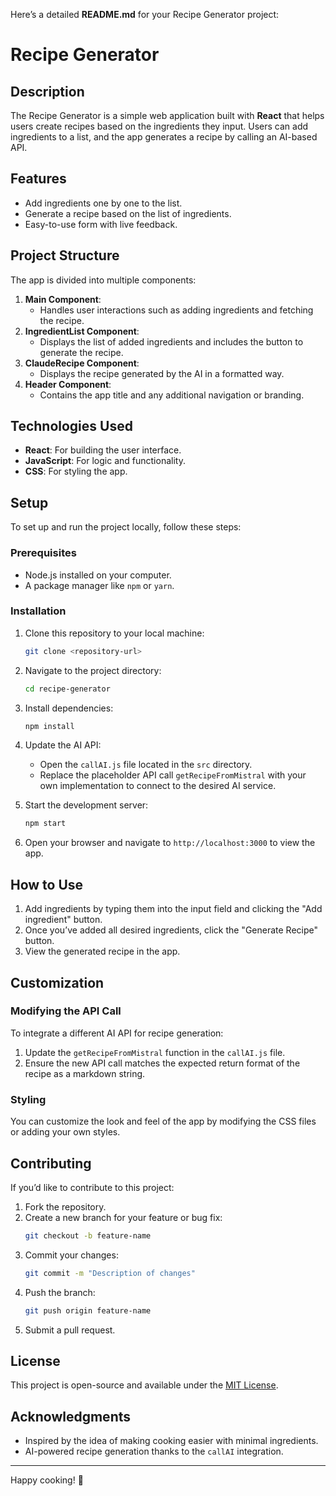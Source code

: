 Here’s a detailed **README.md** for your Recipe Generator project:  


# Recipe Generator  

## Description  
The Recipe Generator is a simple web application built with **React** that helps users create recipes based on the ingredients they input. Users can add ingredients to a list, and the app generates a recipe by calling an AI-based API.  

## Features  
- Add ingredients one by one to the list.  
- Generate a recipe based on the list of ingredients.  
- Easy-to-use form with live feedback.  

## Project Structure  
The app is divided into multiple components:  
1. **Main Component**:  
   - Handles user interactions such as adding ingredients and fetching the recipe.  
2. **IngredientList Component**:  
   - Displays the list of added ingredients and includes the button to generate the recipe.  
3. **ClaudeRecipe Component**:  
   - Displays the recipe generated by the AI in a formatted way.  
4. **Header Component**:  
   - Contains the app title and any additional navigation or branding.  

## Technologies Used  
- **React**: For building the user interface.  
- **JavaScript**: For logic and functionality.  
- **CSS**: For styling the app.  

## Setup  
To set up and run the project locally, follow these steps:  

### Prerequisites  
- Node.js installed on your computer.  
- A package manager like `npm` or `yarn`.  

### Installation  
1. Clone this repository to your local machine:  
   ```bash
   git clone <repository-url>
   ```  

2. Navigate to the project directory:  
   ```bash
   cd recipe-generator
   ```  

3. Install dependencies:  
   ```bash
   npm install
   ```  

4. Update the AI API:  
   - Open the `callAI.js` file located in the `src` directory.  
   - Replace the placeholder API call `getRecipeFromMistral` with your own implementation to connect to the desired AI service.  

5. Start the development server:  
   ```bash
   npm start
   ```  

6. Open your browser and navigate to `http://localhost:3000` to view the app.  

## How to Use  
1. Add ingredients by typing them into the input field and clicking the "Add ingredient" button.  
2. Once you’ve added all desired ingredients, click the "Generate Recipe" button.  
3. View the generated recipe in the app.  

## Customization  
### Modifying the API Call  
To integrate a different AI API for recipe generation:  
1. Update the `getRecipeFromMistral` function in the `callAI.js` file.  
2. Ensure the new API call matches the expected return format of the recipe as a markdown string.  

### Styling  
You can customize the look and feel of the app by modifying the CSS files or adding your own styles.  

## Contributing  
If you’d like to contribute to this project:  
1. Fork the repository.  
2. Create a new branch for your feature or bug fix:  
   ```bash
   git checkout -b feature-name
   ```  
3. Commit your changes:  
   ```bash
   git commit -m "Description of changes"
   ```  
4. Push the branch:  
   ```bash
   git push origin feature-name
   ```  
5. Submit a pull request.  

## License  
This project is open-source and available under the [MIT License](LICENSE).  

## Acknowledgments  
- Inspired by the idea of making cooking easier with minimal ingredients.  
- AI-powered recipe generation thanks to the `callAI` integration.  

---
Happy cooking! 🍳  
```  
